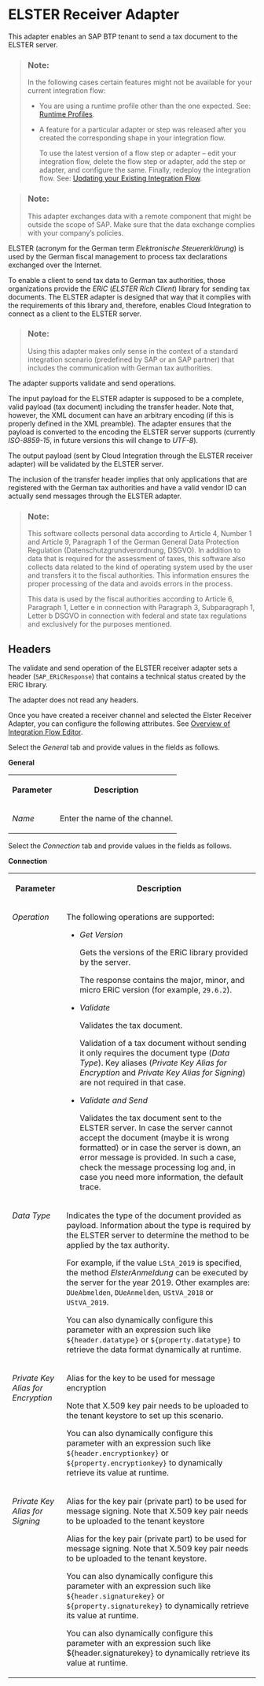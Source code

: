 <!-- loioe374ef7fb342413caf55ad6fd50384bb -->

# ELSTER Receiver Adapter

This adapter enables an SAP BTP tenant to send a tax document to the ELSTER server.

> ### Note:  
> In the following cases certain features might not be available for your current integration flow:
> 
> -   You are using a runtime profile other than the one expected. See: [Runtime Profiles](IntegrationSettings/runtime-profiles-8007daa.md).
> 
> -   A feature for a particular adapter or step was released after you created the corresponding shape in your integration flow.
> 
>     To use the latest version of a flow step or adapter – edit your integration flow, delete the flow step or adapter, add the step or adapter, and configure the same. Finally, redeploy the integration flow. See: [Updating your Existing Integration Flow](updating-your-existing-integration-flow-1f9e879.md).

> ### Note:  
> This adapter exchanges data with a remote component that might be outside the scope of SAP. Make sure that the data exchange complies with your company’s policies.

ELSTER \(acronym for the German term *Elektronische Steuererklärung*\) is used by the German fiscal management to process tax declarations exchanged over the Internet.

To enable a client to send tax data to German tax authorities, those organizations provide the *ERiC* \(*ELSTER Rich Client*\) library for sending tax documents. The ELSTER adapter is designed that way that it complies with the requirements of this library and, therefore, enables Cloud Integration to connect as a client to the ELSTER server.

> ### Note:  
> Using this adapter makes only sense in the context of a standard integration scenario \(predefined by SAP or an SAP partner\) that includes the communication with German tax authorities.

The adapter supports validate and send operations.

The input payload for the ELSTER adapter is supposed to be a complete, valid payload \(tax document\) including the transfer header. Note that, however, the XML document can have an arbitrary encoding \(if this is properly defined in the XML preamble\). The adapter ensures that the payload is converted to the encoding the ELSTER server supports \(currently *ISO-8859-15*, in future versions this will change to *UTF-8*\).

The output payload \(sent by Cloud Integration through the ELSTER receiver adapter\) will be validated by the ELSTER server.

The inclusion of the transfer header implies that only applications that are registered with the German tax authorities and have a valid vendor ID can actually send messages through the ELSTER adapter.

> ### Note:  
> This software collects personal data according to Article 4, Number 1 and Article 9, Paragraph 1 of the German General Data Protection Regulation \(Datenschutzgrundverordnung, DSGVO\). In addition to data that is required for the assessment of taxes, this software also collects data related to the kind of operating system used by the user and transfers it to the fiscal authorities. This information ensures the proper processing of the data and avoids errors in the process.
> 
> This data is used by the fiscal authorities according to Article 6, Paragraph 1, Letter e in connection with Paragraph 3, Subparagraph 1, Letter b DSGVO in connection with federal and state tax regulations and exclusively for the purposes mentioned.



<a name="loioe374ef7fb342413caf55ad6fd50384bb__section_uh3_xvn_sgb"/>

## Headers

The validate and send operation of the ELSTER receiver adapter sets a header \(`SAP_ERiCResponse`\) that contains a technical status created by the ERiC library.

The adapter does not read any headers.



Once you have created a receiver channel and selected the Elster Receiver Adapter, you can configure the following attributes. See [Overview of Integration Flow Editor](overview-of-integration-flow-editor-db10beb.md).

Select the *General* tab and provide values in the fields as follows.

**General**


<table>
<tr>
<th valign="top">

Parameter



</th>
<th valign="top">

Description



</th>
</tr>
<tr>
<td valign="top">

*Name*



</td>
<td valign="top">

Enter the name of the channel.



</td>
</tr>
</table>

Select the *Connection* tab and provide values in the fields as follows.

**Connection**


<table>
<tr>
<th valign="top">

Parameter



</th>
<th valign="top">

Description



</th>
</tr>
<tr>
<td valign="top">

*Operation* 



</td>
<td valign="top">

The following operations are supported:

-   *Get Version*

    Gets the versions of the ERiC library provided by the server.

    The response contains the major, minor, and micro ERiC version \(for example, `29.6.2`\).

-   *Validate*

    Validates the tax document.

    Validation of a tax document without sending it only requires the document type \(*Data Type*\). Key aliases \(*Private Key Alias for Encryption* and *Private Key Alias for Signing*\) are not required in that case.

-   *Validate and Send*

    Validates the tax document sent to the ELSTER server. In case the server cannot accept the document \(maybe it is wrong formatted\) or in case the server is down, an error message is provided. In such a case, check the message processing log and, in case you need more information, the default trace.




</td>
</tr>
<tr>
<td valign="top">

*Data Type* 



</td>
<td valign="top">

Indicates the type of the document provided as payload. Information about the type is required by the ELSTER server to determine the method to be applied by the tax authority.

For example, if the value `LStA_2019` is specified, the method *ElsterAnmeldung* can be executed by the server for the year 2019. Other examples are: `DUeAbmelden`, `DUeAnmelden`, `UStVA_2018` or `UStVA_2019`.

You can also dynamically configure this parameter with an expression such like `${header.datatype}` or `${property.datatype}` to retrieve the data format dynamically at runtime.



</td>
</tr>
<tr>
<td valign="top">

*Private Key Alias for Encryption* 



</td>
<td valign="top">

Alias for the key to be used for message encryption

Note that X.509 key pair needs to be uploaded to the tenant keystore to set up this scenario.

You can also dynamically configure this parameter with an expression such like `${header.encryptionkey}` or `${property.encryptionkey}` to dynamically retrieve its value at runtime.



</td>
</tr>
<tr>
<td valign="top">

*Private Key Alias for Signing* 



</td>
<td valign="top">

Alias for the key pair \(private part\) to be used for message signing. Note that X.509 key pair needs to be uploaded to the tenant keystore

Alias for the key pair \(private part\) to be used for message signing. Note that X.509 key pair needs to be uploaded to the tenant keystore.

You can also dynamically configure this parameter with an expression such like `${header.signaturekey}` or `${property.signaturekey}` to dynamically retrieve its value at runtime.

You can also dynamically configure this parameter with an expression such like $\{header.signaturekey\} to dynamically retrieve its value at runtime.



</td>
</tr>
</table>

